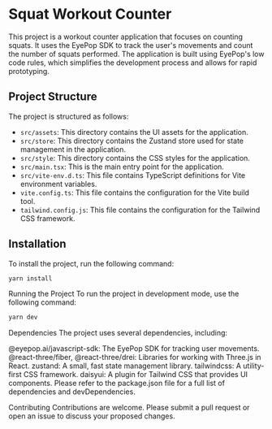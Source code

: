 # Squat Workout Counter

This project is a workout counter application that focuses on counting squats. It uses the EyePop SDK to track the user's movements and count the number of squats performed. The application is built using EyePop's low code rules, which simplifies the development process and allows for rapid prototyping.

## Project Structure

The project is structured as follows:

- `src/assets`: This directory contains the UI assets for the application.
- `src/store`: This directory contains the Zustand store used for state management in the application.
- `src/style`: This directory contains the CSS styles for the application.
- `src/main.tsx`: This is the main entry point for the application.
- `src/vite-env.d.ts`: This file contains TypeScript definitions for Vite environment variables.
- `vite.config.ts`: This file contains the configuration for the Vite build tool.
- `tailwind.config.js`: This file contains the configuration for the Tailwind CSS framework.

## Installation

To install the project, run the following command:

```sh
yarn install
```

Running the Project
To run the project in development mode, use the following command:
```sh
yarn dev
```

Dependencies
The project uses several dependencies, including:

@eyepop.ai/javascript-sdk: The EyePop SDK for tracking user movements.
@react-three/fiber, @react-three/drei: Libraries for working with Three.js in React.
zustand: A small, fast state management library.
tailwindcss: A utility-first CSS framework.
daisyui: A plugin for Tailwind CSS that provides UI components.
Please refer to the package.json file for a full list of dependencies and devDependencies.

Contributing
Contributions are welcome. Please submit a pull request or open an issue to discuss your proposed changes.
